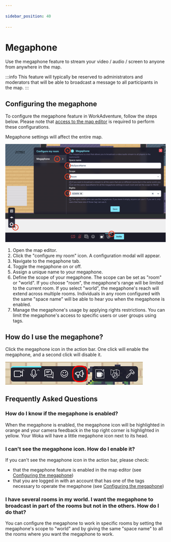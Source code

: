 ```yaml
---

sidebar_position: 40

---
```


# Megaphone

Use the megaphone feature to stream your video / audio / screen to anyone from anywhere in the map.

:::info
This feature will typically be reserved to administrators and moderators that will be able to broadcast a message
to all participants in the map.
:::

## Configuring the megaphone

To configure the megaphone feature in WorkAdventure, follow the steps below.
Please note that [access to the map editor](access.md) is required to perform these configurations.

Megaphone settings will affect the entire map.

![](../images/editor/megaphone_general.png)

1. Open the map editor.
2. Click the "configure my room" icon. A configuration modal will appear.
3. Navigate to the megaphone tab.
4. Toggle the megaphone on or off.
5. Assign a unique name to your megaphone.
6. Define the scope of your megaphone. The scope can be set as "room" or "world". If you choose "room", the megaphone's range will be limited to the current room. If you select "world", the megaphone's reach will extend across multiple rooms. Individuals in any room configured with the same "space name" will be able to hear you when the megaphone is enabled.
7. Manage the megaphone's usage by applying rights restrictions. You can limit the megaphone's access to specific users or user groups using tags.

## How do I use the megaphone?

Click the megaphone icon in the action bar.
One click will enable the megaphone, and a second click will disable it.

![](../images/editor/megaphone-icon.png)


## Frequently Asked Questions


### How do I know if the megaphone is enabled?

When the megaphone is enabled, the megaphone icon will be highlighted in orange and your camera feedback in the top right corner is highlighted in yellow.
Your Woka will have a little megaphone icon next to its head.

### I can't see the megaphone icon. How do I enable it?

If you can't see the megaphone icon in the action bar, please check:

- that the megaphone feature is enabled in the map editor (see [Configuring the megaphone](#content-configuring-the-megaphone))
- that you are logged in with an account that has one of the tags necessary to operate the megaphone (see [Configuring the megaphone](#content-configuring-the-megaphone))

### I have several rooms in my world. I want the megaphone to broadcast in part of the rooms but not in the others. How do I do that?

You can configure the megaphone to work in specific rooms by setting the megaphone's scope to "world" and by giving the same "space name" to all the rooms where you want the megaphone to work.
